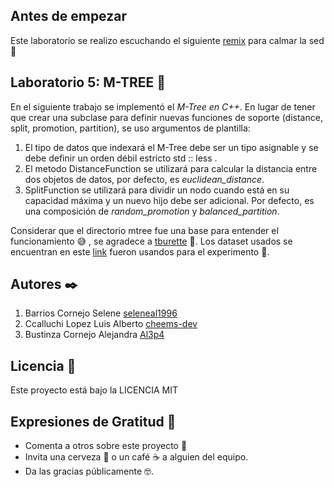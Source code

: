 ## **Antes de empezar**
Este laboratorio se realizo escuchando el siguiente [remix](https://www.youtube.com/watch?v=Vq_OlYypkN8&ab_channel=AlexGarcia%27-Per%C3%BA) para calmar la sed 🍺 

## **Laboratorio 5: M-TREE** **🚀**

En el siguiente trabajo se implementó el *M-Tree en C++*.  En lugar de tener que crear una subclase para definir nuevas funciones de soporte (distance, split, promotion, partition), se uso argumentos de plantilla:

1. El tipo de datos que indexará el M-Tree debe ser un tipo asignable y se debe definir un orden débil estricto std :: less <Data>.
2. El metodo DistanceFunction se utilizará para calcular la distancia entre dos objetos de datos, por defecto, es *euclidean_distance*.
3. SplitFunction se utilizará para dividir un nodo cuando está en su capacidad máxima y un nuevo hijo debe ser adicional. Por defecto, es una composición de *random_promotion* y *balanced_partition*.

Considerar que el directorio mtree fue una base para entender el funcionamiento 😅 , se agradece a [tburette](https://github.com/tburette/mtree) 🥰. 
Los dataset usados se encuentran en este [link](https://www.worldometers.info/coronavirus) fueron usandos para el experimento 🤩.

## **Autores ✒️**

1. Barrios Cornejo Selene [seleneal1996](https://github.com/seleneal1996)
2. Ccalluchi Lopez Luis Alberto [cheems-dev](https://github.com/cheems-dev)
3. Bustinza Cornejo Alejandra [Al3p4](https://github.com/Al3p4)

## **Licencia 📄**

Este proyecto está bajo la LICENCIA MIT

## **Expresiones de Gratitud 🎁**

-   Comenta a otros sobre este proyecto 📢
-   Invita una cerveza 🍺 o un café ☕ a alguien del equipo.
-   Da las gracias públicamente 🤓.
